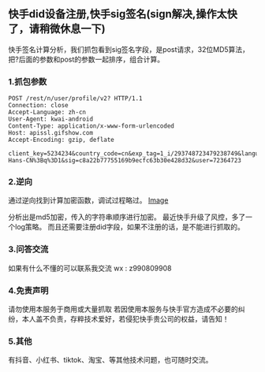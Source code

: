 ## 快手did设备注册,快手sig签名(sign解决,操作太快了，请稍微休息一下)

快手签名计算分析，我们抓包看到sig签名字段，是post请求，32位MD5算法，把?后面的参数和post的参数一起排序，组合计算。

### 1.抓包参数

```
POST /rest/n/user/profile/v2? HTTP/1.1
Connection: close
Accept-Language: zh-cn
User-Agent: kwai-android
Content-Type: application/x-www-form-urlencoded
Host: apissl.gifshow.com
Accept-Encoding: gzip, deflate
 
client_key=5234234&country_code=cn&exp_tag=1_i/293748723479238749&language=zh-Hans-CN%3Bq%3D1&sig=c8a22b77755169b9ecfc63b30e428d32&user=72364723
```
### 2.逆向
通过逆向找到计算加密函数，调试过程略过。
[Image](https://github.com/dzlsolo/kuaishouDid.github.io/blob/main/20200426193720667.png)

分析出是md5加密，传入的字符串顺序进行加密。
最近快手升级了风控，多了一个log策略。
而且还需要注册did字段，如果不注册的话，是不能进行抓取的。

### 3.问答交流
如果有什么不懂的可以联系我交流
wx : z990809908
### 4.免责声明
请勿使用本服务于商用或大量抓取
若因使用本服务与快手官方造成不必要的纠纷，本人盖不负责，存粹技术爱好，若侵犯快手贵公司的权益，请告知！

### 5.其他
有抖音、小红书、tiktok、淘宝、等其他技术问题，也可随时交流。

